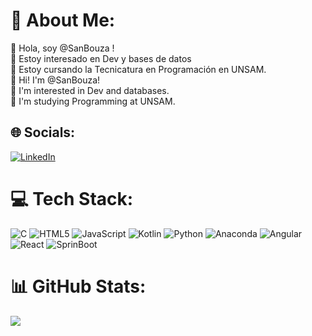 # 💫 About Me:
👋 Hola, soy @SanBouza !<br>👀 Estoy interesado en Dev y bases de datos<br>🌱 Estoy cursando la Tecnicatura en Programación en UNSAM.   
👋 Hi! I'm @SanBouza!<br>👀 I'm interested in Dev and databases.<br>🌱 I'm studying Programming at UNSAM.


## 🌐 Socials:
[![LinkedIn](https://img.shields.io/badge/LinkedIn-%230077B5.svg?logo=linkedin&logoColor=white)](https://linkedin.com/in/https://www.linkedin.com/in/sbouza/) 

# 💻 Tech Stack:
![C](https://img.shields.io/badge/c-%2300599C.svg?style=for-the-badge&logo=c&logoColor=white) ![HTML5](https://img.shields.io/badge/html5-%23E34F26.svg?style=for-the-badge&logo=html5&logoColor=white) ![JavaScript](https://img.shields.io/badge/javascript-%23323330.svg?style=for-the-badge&logo=javascript&logoColor=%23F7DF1E) ![Kotlin](https://img.shields.io/badge/kotlin-%237F52FF.svg?style=for-the-badge&logo=kotlin&logoColor=white) ![Python](https://img.shields.io/badge/python-3670A0?style=for-the-badge&logo=python&logoColor=ffdd54) ![Anaconda](https://img.shields.io/badge/Anaconda-%2344A833.svg?style=for-the-badge&logo=anaconda&logoColor=white) ![Angular](https://img.shields.io/badge/angular-%23DD0031.svg?style=for-the-badge&logo=angular&logoColor=white) ![React](https://img.shields.io/badge/react-%2320232a.svg?style=for-the-badge&logo=react&logoColor=%2361DAFB) ![SprinBoot](https://img.shields.io/badge/SpringBoot-6DB33F?style=for-the-badge&logo=Spring&logoColor=white)


# 📊 GitHub Stats:
![](https://github-readme-stats.vercel.app/api/top-langs/?username=sanbouza&theme=dark&hide_border=false&include_all_commits=false&count_private=false&layout=compact)

